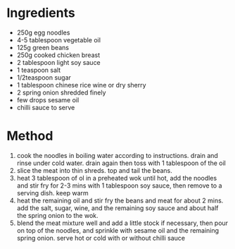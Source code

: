 # Ingredients

-   250g egg noodles
-   4-5 tablespoon vegetable oil
-   125g green beans
-   250g cooked chicken breast
-   2 tablespoon light soy sauce
-   1 teaspoon salt
-   1/2teaspoon sugar
-   1 tablespoon chinese rice wine or dry sherry
-   2 spring onion shredded finely
-   few drops sesame oil
-   chilli sauce to serve

# Method

1.  cook the noodles in boiling water according to instructions. drain and rinse under cold water. drain again then toss with 1 tablespoon of the oil
2.  slice the meat into thin shreds. top and tail the beans.
3.  heat 3 tablespoon of ol in a preheated wok until hot, add the noodles and stir fry for 2-3 mins with 1 tablespoon soy sauce, then remove to a serving dish. keep warm
4.  heat the remaining oil and stir fry the beans and meat for about 2 mins. add the salt, sugar, wine, and the remaining soy sauce and about half the spring onion to the wok.
5.  blend the meat mixture well and add a little stock if necessary, then pour on top of the noodles, and sprinkle with sesame oil and the remaining spring onion. serve hot or cold with or without chilli sauce

